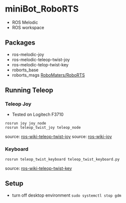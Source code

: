 # miniBot_RoboRTS

-   ROS Melodic
-   ROS workspace

## Packages

-   ros-melodic-joy
-   ros-melodic-teleop-twist-joy
-   ros-melodic-telop-twist-key
-   roborts_base
-   roborts_msgs
    [RoboMaters/RoboRTS](https://github.com/RoboMaster/RoboRTS.git)

## Running Teleop

### Teleop Joy

-   Tested on Logitech F3710

```
rosrun joy joy_node
rosrun teleop_twist_joy teleop_node
```
source: [ros-wiki-teleop-twist-joy](http://wiki.ros.org/teleop_twist_joy)
source: [ros-wiki-joy](http://wiki.ros.org/joy)

### Keyboard

```
rosrun teleop_twist_keyboard teleop_twist_keyboard.py
```
source: [ros-wiki-teleop-twist-key](http://wiki.ros.org/teleop_twist_keyboard)

## Setup

-   turn off desktop environment
    `sudo systemctl stop gdm`
